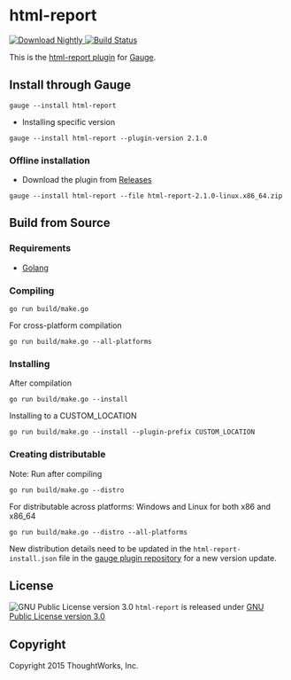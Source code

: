 html-report
==========

 [ ![Download Nightly](https://api.bintray.com/packages/gauge/html-report/Nightly/images/download.svg) ](https://bintray.com/gauge/html-report/Nightly/_latestVersion)  [![Build Status](https://app.snap-ci.com/getgauge/html-report/branch/master/build_image)](https://app.snap-ci.com/getgauge/html-report/branch/master)


This is the [html-report plugin](http://getgauge.io/documentation/user/current/plugins/html_report_plugin.html) for [Gauge](http://getgauge.io).

Install through Gauge
---------------------
```
gauge --install html-report
```

* Installing specific version
```
gauge --install html-report --plugin-version 2.1.0
```

### Offline installation
* Download the plugin from [Releases](https://github.com/getgauge/html-report/releases)
```
gauge --install html-report --file html-report-2.1.0-linux.x86_64.zip
```

Build from Source
-----------------

### Requirements
* [Golang](http://golang.org/)

### Compiling

```
go run build/make.go
```

For cross-platform compilation

```
go run build/make.go --all-platforms
```

### Installing
After compilation

```
go run build/make.go --install
```

Installing to a CUSTOM_LOCATION

```
go run build/make.go --install --plugin-prefix CUSTOM_LOCATION
```

### Creating distributable

Note: Run after compiling

```
go run build/make.go --distro
```

For distributable across platforms: Windows and Linux for both x86 and x86_64

```
go run build/make.go --distro --all-platforms
```

New distribution details need to be updated in the `html-report-install.json` file in the [gauge plugin repository](https://github.com/getgauge/gauge-repository) for a new version update.

License
-------

![GNU Public License version 3.0](http://www.gnu.org/graphics/gplv3-127x51.png)
`html-report` is released under [GNU Public License version 3.0](http://www.gnu.org/licenses/gpl-3.0.txt)

Copyright
---------

Copyright 2015 ThoughtWorks, Inc.
